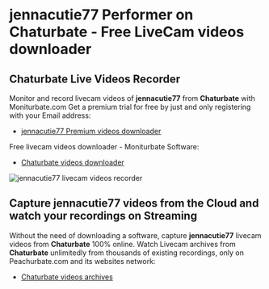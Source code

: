 # jennacutie77 Performer on Chaturbate - Free LiveCam videos downloader

## Chaturbate Live Videos Recorder

Monitor and record livecam videos of **jennacutie77** from **Chaturbate** with Moniturbate.com
Get a premium trial for free by just and only registering with your Email address:
* [jennacutie77 Premium videos downloader](https://moniturbate.com/request-demo-licence-key.html)

Free livecam videos downloader - Moniturbate Software:
* [Chaturbate videos downloader](https://moniturbate.com/moniturbate-download-software.html)

![jennacutie77 livecam videos recorder](https://peachurnet.com/templates/moniturbate-software.png)


## Capture jennacutie77 videos from the Cloud and watch your recordings on Streaming

Without the need of downloading a software, capture **jennacutie77** livecam videos from **Chaturbate** 100% online.
Watch Livecam archives from **Chaturbate** unlimitedly from thousands of existing recordings, only on Peachurbate.com and its websites network:
* [Chaturbate videos archives](https://peachurnet.com/)